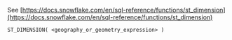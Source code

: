 See [https://docs.snowflake.com/en/sql-reference/functions/st_dimension](https://docs.snowflake.com/en/sql-reference/functions/st_dimension)
```
ST_DIMENSION( <geography_or_geometry_expression> )
```
